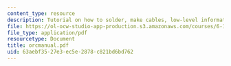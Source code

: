 ```yaml
---
content_type: resource
description: Tutorial on how to solder, make cables, low-level information.
file: https://ol-ocw-studio-app-production.s3.amazonaws.com/courses/6-186-mobile-autonomous-systems-laboratory-january-iap-2005/63aebf3527e3ec5e2878c821bd6bd762_orcmanual.pdf
file_type: application/pdf
resourcetype: Document
title: orcmanual.pdf
uid: 63aebf35-27e3-ec5e-2878-c821bd6bd762
---
```

